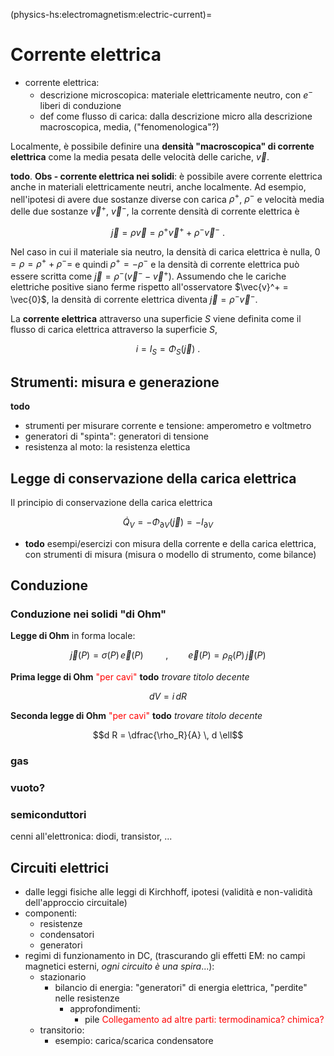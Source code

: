 (physics-hs:electromagnetism:electric-current)=
# Corrente elettrica

- corrente elettrica:
  - descrizione microscopica: materiale elettricamente neutro, con $e^-$ liberi di conduzione
  - def come flusso di carica: dalla descrizione micro alla descrizione macroscopica, media, ("fenomenologica"?)

Localmente, è possibile definire una **densità "macroscopica" di corrente elettrica** come la media pesata delle velocità delle cariche, $\vec{v}$.

**todo**. **Obs - corrente elettrica nei solidi**: è possibile avere corrente elettrica anche in materiali elettricamente neutri, anche localmente. Ad esempio, nell'ipotesi di avere due sostanze diverse con carica $\rho^+$, $\rho^-$ e velocità media delle due sostanze $\vec{v}^+$, $\vec{v}^-$, la corrente densità di corrente elettrica è

$$\vec{j} = \rho \vec{v} = \rho^+ \vec{v}^+ + \rho^- \vec{v}^- \ . $$

Nel caso in cui il materiale sia neutro, la densità di carica elettrica è nulla, $0 = \rho = \rho^+ + \rho^- =$ e quindi $\rho^+ = - \rho^-$ e la densità di corrente elettrica può essere scritta come $\vec{j} = \rho^- (\vec{v}^- - \vec{v}^+)$. Assumendo che le cariche elettriche positive siano ferme rispetto all'osservatore $\vec{v}^+ = \vec{0}$, la densità di corrente elettrica diventa $\vec{j} = \rho^- \vec{v}^-$.

La **corrente elettrica** attraverso una superficie $S$ viene definita come il flusso di carica elettrica attraverso la superficie $S$,

$$i = I_{S} = \Phi_{S}(\vec{j}) \ .$$

## Strumenti: misura e generazione
**todo**
  - strumenti per misurare corrente e tensione: amperometro e voltmetro
  - generatori di "spinta": generatori di tensione
  - resistenza al moto: la resistenza elettica

## Legge di conservazione della carica elettrica
Il principio di conservazione della carica elettrica

$$\dot{Q}_V = - \Phi_{\partial V}(\vec{j}) = - I_{\partial V}$$

- **todo** esempi/esercizi con misura della corrente e della carica elettrica, con strumenti di misura (misura o modello di strumento, come bilance)

## Conduzione

### Conduzione nei solidi "di Ohm"

**Legge di Ohm** in forma locale: 

$$
\vec{j}(P) = \sigma(P) \, \vec{e}(P)
\qquad \ , \qquad
\vec{e}(P) = \rho_R(P) \, \vec{j}(P)
$$

**Prima legge di Ohm** <span style="color:red"> "per cavi" </span> **todo** *trovare titolo decente*

$$d V = i \, d R$$

**Seconda legge di Ohm** <span style="color:red"> "per cavi" </span> **todo** *trovare titolo decente*

$$d R = \dfrac{\rho_R}{A} \, d \ell$$

### gas
### vuoto?
### semiconduttori
 cenni all'elettronica: diodi, transistor, ...


## Circuiti elettrici
- dalle leggi fisiche alle leggi di Kirchhoff, ipotesi (validità e non-validità dell'approccio circuitale)
- componenti:
  - resistenze
  - condensatori
  - generatori
- regimi di funzionamento in DC, (trascurando gli effetti EM: no campi magnetici esterni, *ogni circuito è una spira*...):
  - stazionario
    - bilancio di energia: "generatori" di energia elettrica, "perdite" nelle resistenze
      - approfondimenti:
        - pile <span style="color:red"> Collegamento ad altre parti: termodinamica? chimica?</span>
  - transitorio:
    - esempio: carica/scarica condensatore
